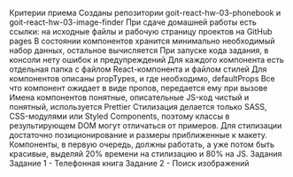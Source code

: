 Критерии приема
Созданы репозитории goit-react-hw-03-phonebook и goit-react-hw-03-image-finder
При сдаче домашней работы есть ссылки: на исходные файлы и рабочую страницу проектов на GitHub pages
В состоянии компонентов хранится минимально необходимый набор данных, остальное вычисляется
При запуске кода задания, в консоли нету ошибок и предупреждений
Для каждого компонента есть отдельная папка с файлом React-компонента и файлом стилей
Для компонентов описаны propTypes, и где необходимо, defaultProps
Все что компонент ожидает в виде пропов, передается ему при вызове
Имена компонентов понятные, описательные
JS-код чистый и понятный, используется Prettier
Стилизация делается только SASS, CSS-модулями или Styled Components, поэтому классы в результирующем DOM могут отличаться от примеров.
Для стилизации достаточно позиционирование и размеры приближенные к макету. Компоненты, в первую очередь, должны работать, а уже потом быть красивые, выделяй 20% времени на стилизацию и 80% на JS.
Задания
Задание 1 - Телефонная книга
Задание 2 - Поиск изображений
